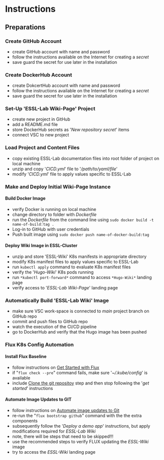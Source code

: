 # Instructions
## Preparations
### Create GitHub Account
* create GitHub account with name and password
* follow the instructions available on the Internet for creating a *secret*
* save guard the secret for use later in the installation

### Create DockerHub Account
* create DokcertHub account with name and password
* follow the instructions available on the Internet for creating a *secret*
* save guard the secret for use later in the installation

### Set-Up 'ESSL-Lab Wiki-Page' Project
* create new project in GitHub
* add a README.md file
* store DockerHub secrets as '_New repository secret_' items
* connect VSC to new project

### Load Project and Content Files
* copy existing ESSL-Lab documentation files into root folder of project on local machine
* unzip and copy '*CICD.yml*' file to '_/path/to/yaml/file_'
* modify '*CICD.yml*' file to apply values specific to ESSL-Lab

### Make and Deploy Initial Wiki-Page Instance
#### Build Docker Image
* verify Docker is running on local machine
* change directory to folder with _Dockerfile_
* run the _Dockerfile_ from the command line using `sudo docker build -t name-of-build:tag .`
* Log-in to GitHub with user credentials
* Push built image using `sudo docker push name-of-docker-build:tag`
#### Deploy Wiki Image in ESSL-Cluster
* unzip and store 'ESSL-Wiki' K8s manifests in appropriate directory
* modify K8s manifest files to apply values specific to ESSL-Lab
* run `kubectl apply` command to evaluate K8s manifest files
* verify the '*Hugo-Wiki*' K8s pods running
* run `*kubectl port-forward*` command to access `*Hugo-Wiki*` landing page
* verify access to '_ESSL-Lab Wiki-Page_' landing page

### Automatically Build 'ESSL-Lab Wiki' Image
* make sure VSC work-space is connected to *main* project branch on GitHub repo
* commit and push files to GitHub repo
* watch the execution of the CI/CD pipeline
* go to DockerHub and verify that the Hugo image has been pushed

### Flux K8s Config Automation
#### Install Flux Baseline
* follow instructions on [Get Started with Flux](https://fluxcd.io/docs/get-started/)
* if "`flux check --pre`" command fails, make sure '*~/.kube/config*' is available
* include [Clone the git repositoy](https://fluxcd.io/docs/get-started/#clone-the-git-repository) step and then stop following the '*get started*' instructions

#### Automate Image Updates to GIT
* follow instructions on [Automate image updates to Git](https://fluxcd.io/docs/guides/image-update/)
* re-run the "`flux bootstrap github`" command with the the extra components
* subsequently follow the '*Deploy a demo app*' instructions, but apply modifications required for *ESSL-Lab Wiki*
* note, there will be steps that need to be skipped!!!
* use the recommended steps to verify FLUX updating the *ESSL-Wiki* image
* try to access the *ESSL-Wiki* landing page